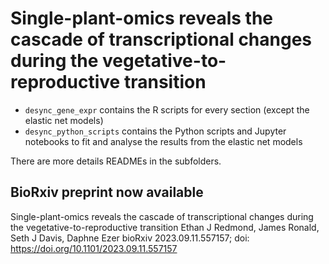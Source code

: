 # Single-plant-omics reveals the cascade of transcriptional changes during the vegetative-to-reproductive transition

- `desync_gene_expr` contains the R scripts for every section (except the elastic net models)
- `desync_python_scripts` contains the Python scripts and Jupyter notebooks to fit and analyse the results from the elastic net models

There are more details READMEs in the subfolders.

## BioRxiv preprint now available

Single-plant-omics reveals the cascade of transcriptional changes during the vegetative-to-reproductive transition
Ethan J Redmond, James Ronald, Seth J Davis, Daphne Ezer
bioRxiv 2023.09.11.557157; doi: https://doi.org/10.1101/2023.09.11.557157
